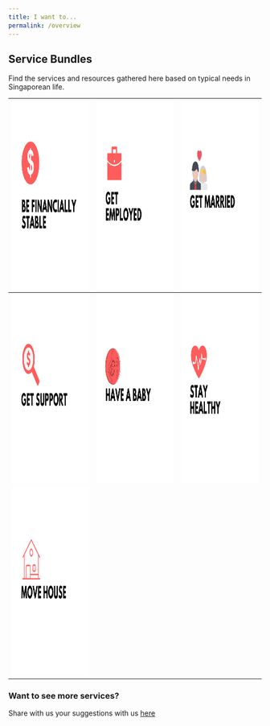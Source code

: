 ```yaml
---
title: I want to...
permalink: /overview
---
```


## Service Bundles

Find the services and resources gathered here based on typical needs in Singaporean life. 

<div class="tg-wrap"><table class="tg">
<thead>
  <tr>
    <th class="tg-wr1l"><a href="/financially-stable/"><img src="/images/01-financially-stable.png" alt="Be Financially Stable" width="375" height="375"></th>
    <th class="tg-baqh"><a href="/get-employed/"><img src="/images/02-get-employed.png" alt="Get Employed" width="375" height="375"></th>
    <th class="tg-baqh"><a href="/get-married"><img src="/images/04-get-married.png" alt="Get Married" width="375" height="375"></th>
  </tr>
</thead>
<tbody>
  <tr>
    <td class="tg-baqh"><a href="/get-support"><img src="/images/03-get-support.png" alt="Get Support" width="375" height="375"></td>
    <td class="tg-baqh"><a href="/have-a-baby"><img src="/images/05-have-a-baby.png" alt="Have a Baby" width="375" height="375"></td>
    <td class="tg-baqh"><a href="/keep-my-health-in-check/"><img src="/images/07-keep-healthy.png" alt="Keep Health in Check" width="375" height="375"></td>
  </tr>
  <tr>
    <td class="tg-0lax"><a href="/buying-a-hdb"><img src="/images/06-move-house.png" alt="Move House" width="375" height="375"></td>
    <td class="tg-0lax"></td>
    <td class="tg-0lax"></td>
  </tr>
</tbody>
</table></div>

### Want to see more services?

Share with us your suggestions with us [here](https://form.gov.sg/5ed0995e42ee5f00110e10cc)
